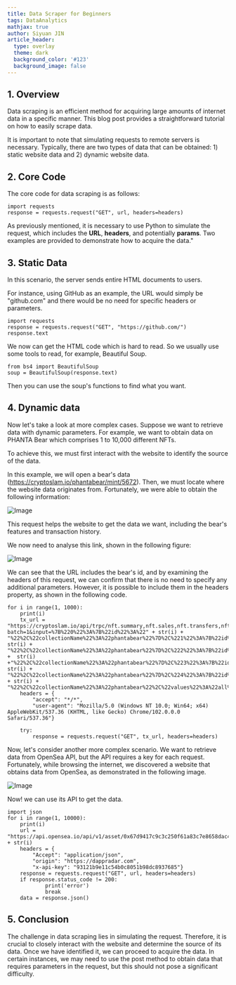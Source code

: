 ```yaml
---
title: Data Scraper for Beginners
tags: DataAnalytics
mathjax: true
author: Siyuan JIN
article_header:
  type: overlay
  theme: dark
  background_color: '#123'
  background_image: false
---
```


## 1. Overview
Data scraping is an efficient method for acquiring large amounts of internet data in a specific manner. This blog post provides a straightforward tutorial on how to easily scrape data.

It is important to note that simulating requests to remote servers is necessary. Typically, there are two types of data that can be obtained: 1) static website data and 2) dynamic website data.

## 2. Core Code
The core code for data scraping is as follows:
```
import requests
response = requests.request("GET", url, headers=headers)
```
As previously mentioned, it is necessary to use Python to simulate the request, which includes the **URL**, **headers**, and potentially **params**. Two examples are provided to demonstrate how to acquire the data."

## 3.  Static Data
In this scenario, the server sends entire HTML documents to users.

For instance, using GitHub as an example, the URL would simply be "github.com" and there would be no need for specific headers or parameters.
```
import requests
response = requests.request("GET", "https://github.com/")
response.text
```

We now can get the HTML code which is hard to read. So we usually use some tools to read, for example, Beautiful Soup.
```
from bs4 import BeautifulSoup
soup = BeautifulSoup(response.text)
```

Then you can use the soup's functions to find what you want.

## 4. Dynamic data
Now let's take a look at more complex cases. Suppose we want to retrieve data with dynamic parameters. For example, we want to obtain data on PHANTA Bear which comprises 1 to 10,000 different NFTs.

To achieve this, we must first interact with the website to identify the source of the data.

In this example, we will open a bear's data (https://cryptoslam.io/phantabear/mint/5672). Then, we must locate where the website data originates from. Fortunately, we were able to obtain the following information:

![Image](/assets/images/posts/DataScraper/webpage.png "Figure1")



This request helps the website to get the data we want, including the bear's features and transaction history.

We now need to analyse this link, shown in the following figure:

![Image](/assets/images/posts/DataScraper/url.png "Figure2")


We can see that the URL includes the bear's id, and by examining the headers of this request, we can confirm that there is no need to specify any additional parameters. However, it is possible to include them in the headers property, as shown in the following code.

```
for i in range(1, 1000):
    print(i)
    tx_url = "https://cryptoslam.io/api/trpc/nft.summary,nft.sales,nft.transfers,nft.csvStatistics,nft.csvValues?batch=1&input=%7B%220%22%3A%7B%22id%22%3A%22" + str(i) + "%22%2C%22collectionName%22%3A%22phantabear%22%7D%2C%221%22%3A%7B%22id%22%3A%22"+ str(i) + "%22%2C%22collectionName%22%3A%22phantabear%22%7D%2C%222%22%3A%7B%22id%22%3A%22" +  str(i) +"%22%2C%22collectionName%22%3A%22phantabear%22%7D%2C%223%22%3A%7B%22id%22%3A%22"+ str(i) + "%22%2C%22collectionName%22%3A%22phantabear%22%7D%2C%224%22%3A%7B%22id%22%3A%22"  + str(i) + "%22%2C%22collectionName%22%3A%22phantabear%22%2C%22values%22%3A%22all%22%7D%7D"
    headers = {
        "accept": "*/*",
        "user-agent": "Mozilla/5.0 (Windows NT 10.0; Win64; x64) AppleWebKit/537.36 (KHTML, like Gecko) Chrome/102.0.0.0 Safari/537.36"}
    
    try:
        response = requests.request("GET", tx_url, headers=headers)
```

Now, let's consider another more complex scenario. We want to retrieve data from OpenSea API, but the API requires a key for each request. Fortunately, while browsing the internet, we discovered a website that obtains data from OpenSea, as demonstrated in the following image.


![Image](/assets/images/posts/DataScraper/opensea.png "Figure3")

Now! we can use its API to get the data.
```
import json
for i in range(1, 10000):
    print(i)
    url = "https://api.opensea.io/api/v1/asset/0x67d9417c9c3c250f61a83c7e8658dac487b56b09/" + str(i)
    headers = {
        "Accept": "application/json",
        "origin": "https://dappradar.com",
        "x-api-key": "93121b9e11c54b0c8051b98dc8937685"}
    response = requests.request("GET", url, headers=headers)
    if response.status_code != 200:
            print('error')
            break
    data = response.json()
```

## 5. Conclusion
The challenge in data scraping lies in simulating the request. Therefore, it is crucial to closely interact with the website and determine the source of its data. Once we have identified it, we can proceed to acquire the data. In certain instances, we may need to use the post method to obtain data that requires parameters in the request, but this should not pose a significant difficulty.
